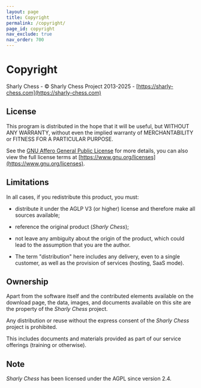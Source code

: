 ```yaml
---
layout: page
title: Copyright
permalink: /copyright/
page_id: copyright
nav_exclude: true
nav_order: 700
---
```


# Copyright

Sharly Chess - &copy; Sharly Chess Project 2013-2025 - [https://sharly-chess.com](https://sharly-chess.com)

## License 

This program is distributed in the hope that it will be useful, but WITHOUT ANY WARRANTY, without even the implied warranty of MERCHANTABILITY or FITNESS FOR A PARTICULAR PURPOSE. 

See the [GNU Affero General Public License](/license) for more details, you can also view the full license terms at [https://www.gnu.org/licenses](https://www.gnu.org/licenses).

## Limitations

In all cases, if you redistribute this product, you must:

- distribute it under the AGLP V3 (or higher) license and therefore make all sources available;
- reference the original product (_Sharly Chess_);
- not leave any ambiguity about the origin of the product, which could lead to the assumption that you are the author.

- The term "distribution" here includes any delivery, even to a single customer, as well as the provision of services (hosting, SaaS mode).

## Ownership

Apart from the software itself and the contributed elements available on the download page, the data, images, and documents available on this site are the property of the _Sharly Chess_ project.

Any distribution or reuse without the express consent of the _Sharly Chess_ project is prohibited.

This includes documents and materials provided as part of our service offerings (training or otherwise).

## Note

_Sharly Chess_ has been licensed under the AGPL since version 2.4.